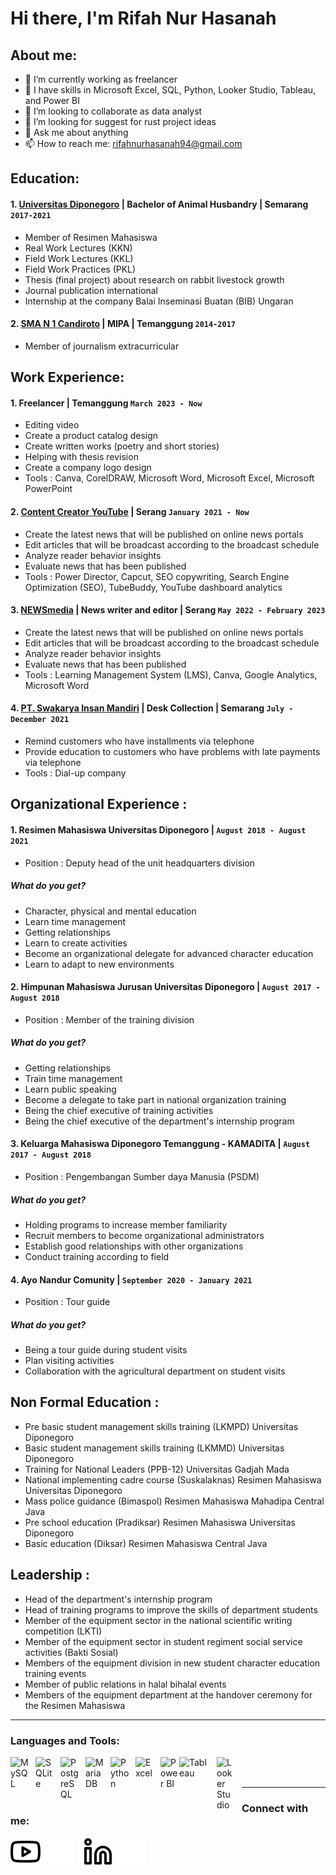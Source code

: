 # Hi there, I'm Rifah Nur Hasanah
## About me:
- 🔭 I’m currently working as freelancer
- 🌱 I have skills in Microsoft Excel, SQL, Python, Looker Studio,  Tableau, and Power BI
- 👯 I’m looking to collaborate as data analyst
- 🤔 I’m looking for suggest for rust project ideas
- 💬 Ask me about anything
- 📫 How to reach me: rifahnurhasanah94@gmail.com

## Education:

#### 1. [Universitas Diponegoro](https://www.undip.ac.id/) | Bachelor of Animal Husbandry | Semarang `2017-2021`
   - Member of Resimen Mahasiswa 
   - Real Work Lectures (KKN)
   - Field Work Lectures (KKL)
   - Field Work Practices (PKL)
   - Thesis (final project) about research on rabbit livestock growth 
   - Journal publication international
   - Internship at the company Balai Inseminasi Buatan (BIB) Ungaran
  
 #### 2. [SMA N 1 Candiroto](https://sman1candiroto.sch.id/) | MIPA | Temanggung `2014-2017`
   - Member of journalism extracurricular

## Work Experience:
#### 1. Freelancer | Temanggung `March 2023 - Now`
   - Editing video
   - Create a product catalog design
   - Create written works (poetry and short stories)
   - Helping with thesis revision
   - Create a company logo design
   - Tools : Canva, CorelDRAW, Microsoft Word, Microsoft Excel, Microsoft PowerPoint
#### 2. [Content Creator YouTube](https://www.youtube.com/channel/UC8C3tWOxNmh0AF_Gd_j_bWg) | Serang `January 2021 - Now`
   - Create the latest news that will be published on online news portals
   - Edit articles that will be broadcast according to the broadcast schedule
   - Analyze reader behavior insights
   - Evaluate news that has been published
   - Tools : Power Director, Capcut, SEO copywriting, Search Engine Optimization (SEO), TubeBuddy, YouTube dashboard analytics
#### 3. [NEWSmedia](https://www.newsmedia.co.id/) | News writer and editor | Serang `May 2022 - February 2023`
   - Create the latest news that will be published on online news portals
   - Edit articles that will be broadcast according to the broadcast schedule
   - Analyze reader behavior insights
   - Evaluate news that has been published
   - Tools : Learning Management System (LMS), Canva, Google Analytics, Microsoft Word  
#### 4. [PT. Swakarya Insan Mandiri](https://sim.co.id/) | Desk Collection | Semarang `July - December 2021`
   - Remind customers who have installments via telephone
   - Provide education to customers who have problems with late payments via telephone
   - Tools : Dial-up company

## Organizational Experience :
#### 1. Resimen Mahasiswa Universitas Diponegoro | `August 2018 - August 2021`
   - Position : Deputy head of the unit headquarters division
   ##### What do you get?
   - Character, physical and mental education
   - Learn time management
   - Getting relationships
   - Learn to create activities
   - Become an organizational delegate for advanced character education
   - Learn to adapt to new environments
#### 2. Himpunan Mahasiswa Jurusan Universitas Diponegoro | `August 2017 - August 2018`
   - Position : Member of the training division
   ##### What do you get?
   - Getting relationships
   - Train time management
   - Learn public speaking
   - Become a delegate to take part in national organization training
   - Being the chief executive of training activities
   - Being the chief executive of the department's internship program
#### 3. Keluarga Mahasiswa Diponegoro Temanggung - KAMADITA | `August 2017 - August 2018`
   - Position : Pengembangan Sumber daya Manusia (PSDM)
   ##### What do you get?
   - Holding programs to increase member familiarity
   - Recruit members to become organizational administrators
   - Establish good relationships with other organizations
   - Conduct training according to field
#### 4. Ayo Nandur Comunity | `September 2020 - January 2021`
   - Position : Tour guide
   ##### What do you get?
   - Being a tour guide during student visits
   - Plan visiting activities
   - Collaboration with the agricultural department on student visits

##  Non Formal Education :
   - Pre basic student management skills training (LKMPD) Universitas Diponegoro
   - Basic student management skills training (LKMMD) Universitas Diponegoro
   - Training for National Leaders (PPB-12) Universitas Gadjah Mada
   - National implementing cadre course (Suskalaknas) Resimen Mahasiswa Universitas Diponegoro
   - Mass police guidance (Bimaspol) Resimen Mahasiswa Mahadipa Central Java 
   - Pre school education (Pradiksar) Resimen Mahasiswa Universitas Diponegoro
   - Basic education (Diksar) Resimen Mahasiswa Central Java

##  Leadership :
   - Head of the department's internship program
   - Head of training programs to improve the skills of department students
   - Member of the equipment sector in the national scientific writing competition (LKTI)
   - Member of the equipment sector in student regiment social service activities (Bakti Sosial)
   - Members of the equipment division in new student character education training events
   - Member of public relations in halal bihalal events
   - Members of the equipment department at the handover ceremony for the  Resimen Mahasiswa

---

### Languages and Tools:

[<img align="left" alt="MySQL" width="30px" src="https://cdn.jsdelivr.net/gh/devicons/devicon/icons/mysql/mysql-original.svg" style="padding-right:10px;" />][webdev]
[<img align="left" alt="SQLite" width="30px" src="https://upload.wikimedia.org/wikipedia/commons/thumb/3/38/SQLite370.svg/2560px-SQLite370.svg.png" style="padding-right:10px;" />][webdev]
[<img align="left" alt="PostgreSQL" width="30px" src="https://upload.wikimedia.org/wikipedia/commons/thumb/2/29/Postgresql_elephant.svg/540px-Postgresql_elephant.svg.png" style="padding-right:10px;" />][webdev]
[<img align="left" alt="MariaDB" width="30px" src="https://ajakonline.com/wp-content/uploads/2016/05/MariaDB_Logo_from_SkySQL_Ab.png" style="padding-right:10px;" />][webdev]
[<img align="left" alt="Python" width="30px" src="https://upload.wikimedia.org/wikipedia/commons/thumb/c/c3/Python-logo-notext.svg/110px-Python-logo-notext.svg.png?20100317150552" style="padding-right:10px;" />][webdev]
[<img align="left" alt="Excel" width="30px" src="https://is2-ssl.mzstatic.com/image/thumb/Purple126/v4/a8/fd/5a/a8fd5a84-c6f1-355f-3b9f-6e86598efaa3/XCEL.png/1200x630bb.png" style="padding-right:10px;" />][webdev]
[<img align="left" alt="Power BI" width="30px" src="https://powerbi.microsoft.com/pictures/application-logos/svg/powerbi.svg" style="padding-right:0px;" />][webdev]
[<img align="left" alt="Tableau" width="50px" src="https://logos-world.net/wp-content/uploads/2021/10/Tableau-Symbol.png" style="padding-right:10px;" />][webdev]
[<img align="left" alt="Looker Studio" width="30px" src="https://www.marceldigital.com/media/0yncqj5k/looker-studio-logo-2.png?rmode=max&width=400&height=358" style="padding-right:10px;" />][webdev]

<br />
<br />

---
### Connect with me:

[![website](./img/youtube-light.svg)](https://www.youtube.com/channel/UC8C3tWOxNmh0AF_Gd_j_bWg#gh-light-mode-only)
[![website](./img/youtube-dark.svg)](https://www.youtube.com/channel/UC22xix7qvwpYWnSQ5QEYtAQ#gh-dark-mode-only)
&nbsp;&nbsp;
[![website](./img/linkedin-light.svg)](https://www.linkedin.com/in/rifah-nur-hasanah/#gh-light-mode-only)
[![website](./img/linkedin-dark.svg)](https://www.linkedin.com/in/vincentwidyan#gh-dark-mode-only)
&nbsp;&nbsp;



[webdev]: https://github.com/Rifah77/Rifah77

